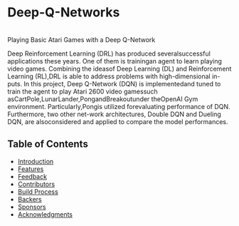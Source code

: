 <h1 align="Left"> Deep-Q-Networks </h1> <br>
Playing Basic Atari Games with a Deep Q-Network


Deep  Reinforcement  Learning  (DRL)  has  produced  severalsuccessful applications these years.  One of them is trainingan agent to learn playing video games.  Combining the ideasof  Deep  Learning  (DL)  and  Reinforcement  Learning  (RL),DRL is able to address problems with high-dimensional in-puts. In this project, Deep Q-Network (DQN) is implementedand tuned to train the agent to play Atari 2600 video gamessuch asCartPole,LunarLander,PongandBreakoutunder theOpenAI Gym environment.  Particularly,Pongis utilized forevaluating performance of DQN. Furthermore, two other net-work architectures, Double DQN and Dueling DQN, are alsoconsidered and applied to compare the model performances.


## Table of Contents

- [Introduction](#introduction)
- [Features](#features)
- [Feedback](#feedback)
- [Contributors](#contributors)
- [Build Process](#build-process)
- [Backers](#backers-)
- [Sponsors](#sponsors-)
- [Acknowledgments](#acknowledgments)

